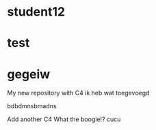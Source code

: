 # student12
# test
# gegeiw
My new repository with C4
ik heb wat toegevoegd

bdbdmnsbmadns

Add another C4
What the boogie!?
cucu